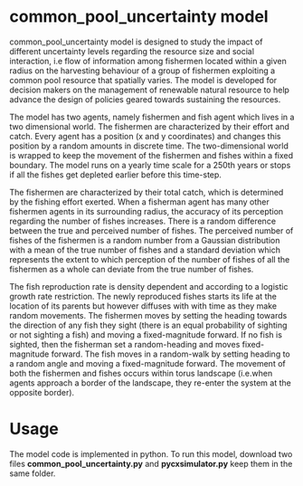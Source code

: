 # common_pool_uncertainty model

common_pool_uncertainty model is designed to study the impact of  different uncertainty levels regarding the resource size and  social interaction, i.e flow of information among fishermen located within a given radius on the harvesting behaviour of a group of fishermen exploiting a common pool resource that spatially varies. The model is developed for decision makers on the management  of renewable natural resource to help advance the design of policies geared towards sustaining the resources.

The model has two agents, namely fishermen  and fish agent which lives in a two dimensional world. The fishermen are characterized by their effort and catch. Every agent has a position (x and y coordinates) and changes this position by a random amounts in discrete time. The two-dimensional world is wrapped to keep the movement of the fishermen and fishes within a fixed boundary.  The model runs on a yearly time scale for a 250th years or stops if all the fishes get depleted earlier before this time-step.

The fishermen are characterized by their total catch, which is determined by the fishing effort exerted. When a fisherman agent has many other fishermen agents in its surrounding radius, the accuracy of its perception regarding the number of fishes increases. There is a random difference between the true and perceived number of fishes. The perceived number of fishes of the fishermen is a random number from a Gaussian distribution with a mean of the true number of fishes and a standard deviation  which represents the extent to which perception of the number of fishes of all the fishermen as a whole can deviate from the true number of fishes. 

The fish reproduction rate is density dependent and according to a logistic growth rate restriction. The newly reproduced fishes starts its life at the location of its parents but however diffuses with  with time as they make random movements. The fishermen moves by setting the heading towards the direction of any fish they sight (there is an equal probability of sighting or not sighting a fish) and moving a fixed-magnitude forward. If no fish is sighted, then the fisherman set a random-heading and moves fixed-magnitude forward. The fish moves in a random-walk by setting heading to a random angle and moving a fixed-magnitude  forward.  The movement of both the fishermen and fishes occurs within torus landscape (i.e.when agents approach a border of the landscape, they re-enter the system at the opposite border).


# Usage
The model code is implemented in python. To run this model, download two files **common_pool_uncertainty.py** and **pycxsimulator.py** keep them in the same folder.

